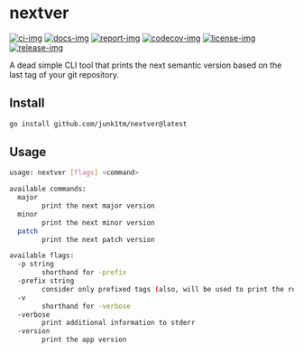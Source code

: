 # nextver

[![ci-img]][ci]
[![docs-img]][docs]
[![report-img]][report]
[![codecov-img]][codecov]
[![license-img]][license]
[![release-img]][release]

A dead simple CLI tool that prints the next semantic version based on the last tag of your git repository.

## Install

```bash
go install github.com/junk1tm/nextver@latest
```

## Usage

```bash
usage: nextver [flags] <command>

available commands:
  major
        print the next major version
  minor
        print the next minor version
  patch
        print the next patch version

available flags:
  -p string
        shorthand for -prefix
  -prefix string
        consider only prefixed tags (also, will be used to print the result)
  -v    
        shorthand for -verbose
  -verbose
        print additional information to stderr
  -version
        print the app version
```

[ci]: https://github.com/junk1tm/nextver/actions/workflows/go.yml
[ci-img]: https://github.com/junk1tm/nextver/actions/workflows/go.yml/badge.svg
[docs]: https://pkg.go.dev/github.com/junk1tm/nextver
[docs-img]: https://pkg.go.dev/badge/github.com/junk1tm/nextver.svg
[report]: https://goreportcard.com/report/github.com/junk1tm/nextver
[report-img]: https://goreportcard.com/badge/github.com/junk1tm/nextver
[codecov]: https://codecov.io/gh/junk1tm/nextver
[codecov-img]: https://codecov.io/gh/junk1tm/nextver/branch/main/graph/badge.svg
[license]: https://github.com/junk1tm/nextver/blob/main/LICENSE
[license-img]: https://img.shields.io/github/license/junk1tm/nextver
[release]: https://github.com/junk1tm/nextver/releases
[release-img]: https://img.shields.io/github/v/release/junk1tm/nextver
